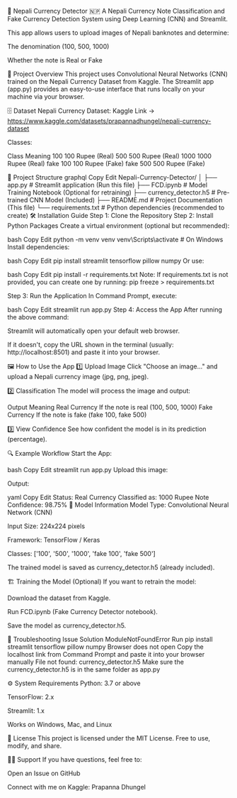 🏦 Nepali Currency Detector 🇳🇵
A Nepali Currency Note Classification and Fake Currency Detection System using Deep Learning (CNN) and Streamlit.

This app allows users to upload images of Nepali banknotes and determine:

The denomination (100, 500, 1000)

Whether the note is Real or Fake

🚀 Project Overview
This project uses Convolutional Neural Networks (CNN) trained on the Nepali Currency Dataset from Kaggle.
The Streamlit app (app.py) provides an easy-to-use interface that runs locally on your machine via your browser.

🗄️ Dataset
Nepali Currency Dataset:
Kaggle Link → https://www.kaggle.com/datasets/prapannadhungel/nepali-currency-dataset

Classes:

Class	Meaning
100	100 Rupee (Real)
500	500 Rupee (Real)
1000	1000 Rupee (Real)
fake 100	100 Rupee (Fake)
fake 500	500 Rupee (Fake)

📂 Project Structure
graphql
Copy
Edit
Nepali-Currency-Detector/
│
├── app.py                  # Streamlit application (Run this file)
├── FCD.ipynb                # Model Training Notebook (Optional for retraining)
├── currency_detector.h5     # Pre-trained CNN Model (Included)
├── README.md                # Project Documentation (This file)
└── requirements.txt         # Python dependencies (recommended to create)
🛠️ Installation Guide
Step 1: Clone the Repository
Step 2: Install Python Packages
Create a virtual environment (optional but recommended):

bash
Copy
Edit
python -m venv venv
venv\Scripts\activate   # On Windows
Install dependencies:

bash
Copy
Edit
pip install streamlit tensorflow pillow numpy
Or use:

bash
Copy
Edit
pip install -r requirements.txt
Note: If requirements.txt is not provided, you can create one by running:
pip freeze > requirements.txt

Step 3: Run the Application
In Command Prompt, execute:

bash
Copy
Edit
streamlit run app.py
Step 4: Access the App
After running the above command:

Streamlit will automatically open your default web browser.

If it doesn't, copy the URL shown in the terminal (usually:
http://localhost:8501) and paste it into your browser.

🖼️ How to Use the App
1️⃣ Upload Image
Click "Choose an image..." and upload a Nepali currency image (jpg, png, jpeg).

2️⃣ Classification
The model will process the image and output:

Output	Meaning
Real Currency	If the note is real (100, 500, 1000)
Fake Currency	If the note is fake (fake 100, fake 500)

3️⃣ View Confidence
See how confident the model is in its prediction (percentage).

🔍 Example Workflow
Start the App:

bash
Copy
Edit
streamlit run app.py
Upload this image:



Output:

yaml
Copy
Edit
Status: Real Currency
Classified as: 1000 Rupee Note
Confidence: 98.75%
🧠 Model Information
Model Type: Convolutional Neural Network (CNN)

Input Size: 224x224 pixels

Framework: TensorFlow / Keras

Classes:
['100', '500', '1000', 'fake 100', 'fake 500']

The trained model is saved as currency_detector.h5 (already included).

🏗️ Training the Model (Optional)
If you want to retrain the model:

Download the dataset from Kaggle.

Run FCD.ipynb (Fake Currency Detector notebook).

Save the model as currency_detector.h5.

🐛 Troubleshooting
Issue	Solution
ModuleNotFoundError	Run pip install streamlit tensorflow pillow numpy
Browser does not open	Copy the localhost link from Command Prompt and paste it into your browser manually
File not found: currency_detector.h5	Make sure the currency_detector.h5 is in the same folder as app.py

⚙️ System Requirements
Python: 3.7 or above

TensorFlow: 2.x

Streamlit: 1.x

Works on Windows, Mac, and Linux

📄 License
This project is licensed under the MIT License.
Free to use, modify, and share.

🙋‍♂️ Support
If you have questions, feel free to:

Open an Issue on GitHub

Connect with me on Kaggle: Prapanna Dhungel

